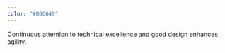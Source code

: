 ```yaml
---
color: "#B6C649"
---
```

<span class="copy-new">Continuous attention to technical excellence and good design enhances agility.</span>
